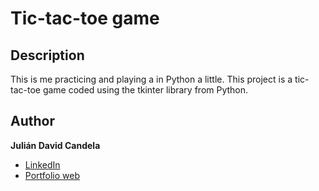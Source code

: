 # **Tic-tac-toe game**
## Description
This is me practicing and playing a in Python a little. This project is a tic-tac-toe game coded using the tkinter library from Python.

## Author
**Julián David Candela**
* [LinkedIn](https://sites.google.com/view/juliandavidcandela/about-me)
* [Portfolio web](https://sites.google.com/view/juliandavidcandela/about-me)
  
